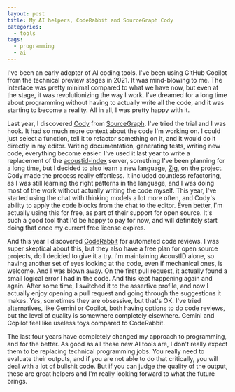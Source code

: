 ```yaml
---
layout: post
title: My AI helpers, CodeRabbit and SourceGraph Cody
categories:
  - tools
tags:
  - programming
  - ai
---
```

I've been an early adopter of AI coding tools. I've been using GitHub Copilot from the technical preview stages in 2021. It was mind-blowing to me. The interface was pretty minimal compared to what we have now, but even at the stage, it was revolutionizing the way I work. I've dreamed for a long time about programming without having to actually write all the code, and it was starting to become a reality. All in all, I was pretty happy with it.

Last year, I discovered [Cody](https://sourcegraph.com/cody) from [SourceGraph](https://sourcegraph.com/). I've tried the trial and I was hook. It had so much more context about the code I'm working on. I could just select a function, tell it to refactor something on it, and it would do it directly in my editor. Writing documentation, generating tests, writing new code, everything become easier. I've used it last year to write a replacement of the [acoustid-index](https://github.com/acoustid/acoustid-index) server, something I've been planning for a long time, but I decided to also learn a new language, [Zig](https://ziglang.org/), on the project. Cody made the process really effortless. It included countless refactoring, as I was still learning the right patterns in the language, and I was doing most of the work without actually writing the code myself. This year, I've started using the chat with thinking models a lot more often, and Cody's ability to apply the code blocks from the chat to the editor. Even better, I'm actually using this for free, as part of their support for open source. It's such a good tool that I'd be happy to pay for now, and will definitely start doing that once my current free license expires.

And this year I discovered [CodeRabbit](https://www.coderabbit.ai/) for automated code reviews. I was super skeptical about this, but they also have a free plan for open source projects, do I decided to give it a try. I'm maintaining AcoustID alone, so having another set of eyes looking at the code, even if mechanical ones, is welcome. And I was blown away. On the first pull request, it actually found a small logical error I had in the code. And this kept happening again and again. After some time, I switched it to the assertive profile, and now I actually enjoy opening a pull request and going through the suggestions it makes. Yes, sometimes they are obsessive, but that's OK. I've tried alternatives, like Gemini or Copilot, both having options to do code reviews, but the level of quality is somewhere completely elsewhere. Gemini and Copilot feel like useless toys compared to CodeRabbit.

The last four years have completely changed my approach to programming, and for the better. As good as all these new AI tools are, I don't really expect them to be replacing technical programming jobs. You really need to evaluate their outputs, and if you are not able to do that critically, you will deal with a lot of bullshit code. But if you can judge the quality of the output, these are great helpers and I'm really looking forward to what the future brings.